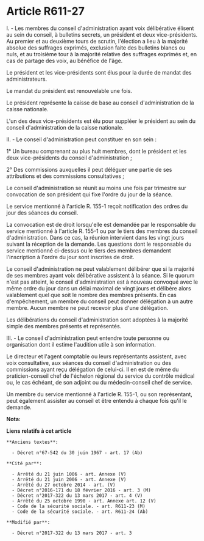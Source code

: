 # Article R611-27

I. - Les membres du conseil d'administration ayant voix délibérative élisent au sein du conseil, à bulletins secrets, un
président et deux vice-présidents. Au premier et au deuxième tours de scrutin, l'élection a lieu à la majorité absolue des
suffrages exprimés, exclusion faite des bulletins blancs ou nuls, et au troisième tour à la majorité relative des suffrages
exprimés et, en cas de partage des voix, au bénéfice de l'âge.

Le président et les vice-présidents sont élus pour la durée de mandat des administrateurs.

Le mandat du président est renouvelable une fois.

Le président représente la caisse de base au conseil d'administration de la caisse nationale.

L'un des deux vice-présidents est élu pour suppléer le président au sein du conseil d'administration de la caisse nationale.

II. - Le conseil d'administration peut constituer en son sein :

1° Un bureau comprenant au plus huit membres, dont le président et les deux vice-présidents du conseil d'administration ;

2° Des commissions auxquelles il peut déléguer une partie de ses attributions et des commissions consultatives ;

Le conseil d'administration se réunit au moins une fois par trimestre sur convocation de son président qui fixe l'ordre du
jour de la séance.

Le service mentionné à l'article R. 155-1 reçoit notification des ordres du jour des séances du conseil.

La convocation est de droit lorsqu'elle est demandée par le responsable du service mentionné à l'article R. 155-1 ou par le
tiers des membres du conseil d'administration. Dans ce cas, la réunion intervient dans les vingt jours suivant la réception
de la demande. Les questions dont le responsable du service mentionné ci-dessus ou le tiers des membres demandent
l'inscription à l'ordre du jour sont inscrites de droit.

Le conseil d'administration ne peut valablement délibérer que si la majorité de ses membres ayant voix délibérative assistent
à la séance. Si le quorum n'est pas atteint, le conseil d'administration est à nouveau convoqué avec le même ordre du jour
dans un délai maximal de vingt jours et délibère alors valablement quel que soit le nombre des membres présents. En cas
d'empêchement, un membre du conseil peut donner délégation à un autre membre. Aucun membre ne peut recevoir plus d'une
délégation.

Les délibérations du conseil d'administration sont adoptées à la majorité simple des membres présents et représentés.

III. - Le conseil d'administration peut entendre toute personne ou organisation dont il estime l'audition utile à son
information.

Le directeur et l'agent comptable ou leurs représentants assistent, avec voix consultative, aux séances du conseil
d'administration ou des commissions ayant reçu délégation de celui-ci. Il en est de même du praticien-conseil chef de
l'échelon régional du service du contrôle médical ou, le cas échéant, de son adjoint ou du médecin-conseil chef de service.

Un membre du service mentionné à l'article R. 155-1, ou son représentant, peut également assister au conseil et être entendu
à chaque fois qu'il le demande.

**Nota:**



**Liens relatifs à cet article**

	**Anciens textes**:

	  - Décret n°67-542 du 30 juin 1967 - art. 17 (Ab)

	**Cité par**:

	  - Arrêté du 21 juin 1006 - art. Annexe (V)
	  - Arrêté du 21 juin 2006 - art. Annexe (V)
	  - Arrêté du 27 octobre 2014 - art. (V)
	  - Décret n°2016-171 du 18 février 2016 - art. 3 (M)
	  - Décret n°2017-322 du 13 mars 2017 - art. 4 (V)
	  - Arrêté du 25 octobre 1990 - art. Annexe art. 12 (V)
	  - Code de la sécurité sociale. - art. R611-23 (M)
	  - Code de la sécurité sociale. - art. R611-24 (Ab)

	**Modifié par**:

	  - Décret n°2017-322 du 13 mars 2017 - art. 3
